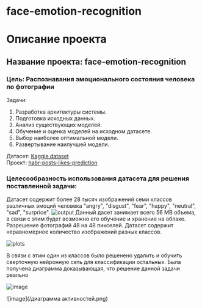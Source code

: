# face-emotion-recognition


# Описание проекта
## Название проекта: face-emotion-recognition
### Цель: Распознавания эмоционального состояния человека по фотографии 

Задачи:
1. Разработка архитектуры системы.
2. Подготовка исходных данных.
3. Анализ существующих моделей.
4. Обучение и оценка моделей на исходном датасете.
5. Выбор наиболее оптимальной модели.
6. Развертывание наилучшей модели.  

Датасет: [Kaggle dataset](https://www.kaggle.com/datasets/msambare/fer2013)  
Проект: [habr-posts-likes-prediction](https://github.com/Alexey9991/face-emotion-recognition)

### Целесообразность использования датасета для решения поставленной задачи:
Датасет содержит более 28 тысяч изображений семи классов различных эмоций человека "angry", "disgust", "fear", "happy", "neutral", "sad", "surprice".
![output](https://user-images.githubusercontent.com/97290990/233084081-9ff502bf-7061-4d73-8ff5-b09c3e0a6873.png)
Данный дасет занимает всего 56 MB объема, в связи с этим будет возможно его обучение и хранение на облаке. Разрешение фотографий 48 на 48 пикселей. Датасет содержит неравномерное количество изображений разных классов.

![plots](https://user-images.githubusercontent.com/97290990/233084609-4ea63ff4-14c3-42ab-85e8-dbb1cf569472.png)

В связи с этим один из классов было решенено удалить и обучить сверточную нейронную сеть для классификации остальных. Была получена диаграмма доказывающая, что решение данной задачи реально

![image](https://user-images.githubusercontent.com/97290990/233087666-3e865432-2af5-48a3-96fc-4c72378bd1ba.png)

![image](/диаграмма активностей.png)


